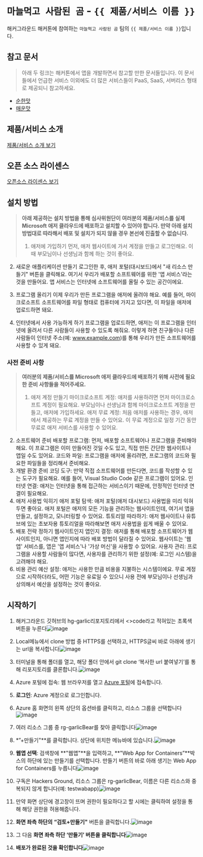 # `마늘먹고 사람된 곰` - `{{ 제품/서비스 이름 }}`

해커그라운드 해커톤에 참여하는 `마늘먹고 사람된 곰` 팀의 `{{ 제품/서비스 이름 }}`입니다.

## 참고 문서

> 아래 두 링크는 해커톤에서 앱을 개발하면서 참고할 만한 문서들입니다. 이 문서들에서 언급한 서비스 이외에도 더 많은 서비스들이 PaaS, SaaS, 서버리스 형태로 제공되니 참고하세요.

- [순한맛](./REFERENCES_BASIC.md)
- [매운맛](./REFERENCES_ADVANCED.md)

## 제품/서비스 소개

<!-- 아래 링크는 지우지 마세요 -->
[제품/서비스 소개 보기](TOPIC.md)
<!-- 위 링크는 지우지 마세요 -->

## 오픈 소스 라이센스

<!-- 아래 링크는 지우지 마세요 -->
[오픈소스 라이센스 보기](./LICENSE)
<!-- 위 링크는 지우지 마세요 -->

## 설치 방법

> **아래 제공하는 설치 방법을 통해 심사위원단이 여러분의 제품/서비스를 실제 Microsoft 애저 클라우드에 배포하고 설치할 수 있어야 합니다. 만약 아래 설치 방법대로 따라해서 배포 및 설치가 되지 않을 경우 본선에 진출할 수 없습니다.**
>
> 1) 애저에 가입하기
먼저, 애저 웹사이트에 가서 계정을 만들고 로그인해요. 이때 부모님이나 선생님과 함께 하는 것이 좋아요.

2) 새로운 애플리케이션 만들기
로그인한 후, 애저 포털(대시보드)에서 "새 리소스 만들기" 버튼을 클릭해요. 여기서 우리가 배포할 소프트웨어를 위한 '앱 서비스'라는 것을 만들어요. 앱 서비스는 인터넷에 소프트웨어를 올릴 수 있는 공간이에요.

3) 프로그램 올리기
이제 우리가 만든 프로그램을 애저에 올려야 해요. 예를 들어, 마이크로소프트 소프트웨어를 파일 형태로 컴퓨터에 가지고 있다면, 이 파일을 애저에 업로드하면 돼요.

4) 인터넷에서 사용 가능하게 하기
프로그램을 업로드하면, 애저는 이 프로그램을 인터넷에 올려서 다른 사람들이 사용할 수 있도록 해줘요. 이렇게 하면 친구들이나 다른 사람들이 인터넷 주소(예: www.example.com)를 통해 우리가 만든 소프트웨어를 사용할 수 있게 돼요.

### 사전 준비 사항

> **여러분의 제품/서비스를 Microsoft 애저 클라우드에 배포하기 위해 사전에 필요한 준비 사항들을 적어주세요.**
> 1. 애저 계정 만들기
마이크로소프트 계정: 애저를 사용하려면 먼저 마이크로소프트 계정이 필요해요. 부모님이나 선생님과 함께 마이크로소프트 계정을 만들고, 애저에 가입하세요.
애저 무료 계정: 처음 애저를 사용하는 경우, 애저에서 제공하는 무료 계정을 만들 수 있어요. 이 무료 계정으로 일정 기간 동안 무료로 애저 서비스를 사용할 수 있어요.
2. 소프트웨어 준비
배포할 프로그램: 먼저, 배포할 소프트웨어나 프로그램을 준비해야 해요. 이 프로그램은 이미 만들어진 것일 수도 있고, 직접 만든 간단한 웹사이트나 앱일 수도 있어요.
코드와 파일: 프로그램을 애저에 올리려면, 프로그램의 코드와 필요한 파일들을 정리해서 준비해요.
3. 개발 환경 준비
코딩 도구: 만약 직접 소프트웨어를 만든다면, 코드를 작성할 수 있는 도구가 필요해요. 예를 들어, Visual Studio Code 같은 프로그램이 있어요.
인터넷 연결: 애저는 인터넷을 통해 접근하는 서비스이기 때문에, 안정적인 인터넷 연결이 필요해요.
4. 애저 사용법 익히기
애저 포털 탐색: 애저 포털(애저 대시보드) 사용법을 미리 익혀두면 좋아요. 애저 포털은 애저의 모든 기능을 관리하는 웹사이트인데, 여기서 앱을 만들고, 설정하고, 모니터링할 수 있어요.
튜토리얼 따라하기: 애저 웹사이트나 유튜브에 있는 초보자용 튜토리얼을 따라해보면 애저 사용법을 쉽게 배울 수 있어요.
5. 배포 전략 정하기
웹사이트인지 앱인지 결정: 애저를 통해 배포할 소프트웨어가 웹사이트인지, 아니면 앱인지에 따라 배포 방법이 달라질 수 있어요. 웹사이트는 '웹 앱' 서비스를, 앱은 '앱 서비스'나 '가상 머신'을 사용할 수 있어요.
사용자 관리: 프로그램을 사용할 사람들이 많다면, 사용자를 관리하기 위한 설정(예: 로그인 시스템)을 고려해야 해요.
6. 비용 관리
예산 설정: 애저는 사용한 만큼 비용을 지불하는 시스템이에요. 무료 계정으로 시작하더라도, 어떤 기능은 유료일 수 있으니 사용 전에 부모님이나 선생님과 상의해서 예산을 설정하는 것이 좋아요.


## 시작하기

1. 해커그라운드 깃허브의 hg-garlic리포지토리에서 <>code라고 적혀있는 초록색 버튼을 누른다![image](https://github.com/user-attachments/assets/1745ade4-ce7a-4a39-8aec-363c820f2092)


2. Local메뉴에서 clone 방법 중 HTTPS를 선택하고, HTTPS글씨 바로 아래에 생기는 url을 복사합니다![image](https://github.com/user-attachments/assets/8243cb16-6763-401a-b918-5016ab504537)

3. 터미널을 통해 폴더를 열고, 해당 폴더 안에서 git clone ‘복사한 url 붙여넣기’를 통해 리포지토리를 클론합니다.![image](https://github.com/user-attachments/assets/639fb6cd-b13f-4228-9248-3189655ece9e)

4. Azure 포털에 접속: 웹 브라우저를 열고 [Azure 포털](https://portal.azure.com/)에 접속합니다.
5. **로그인**: Azure 계정으로 로그인합니다.
6. Azure 홈 화면의 왼쪽 상단의 옵션바를 클릭하고, 리소스 그룹을 선택합니다![image](https://github.com/user-attachments/assets/bc3a026a-dafe-4a3b-ad12-78aa9e6f1183)


7. 여러 리소스 그룹 중 rg-garlicBear를 찾아 클릭합니다![image](https://github.com/user-attachments/assets/4b800e2d-5b97-4507-af75-423c63f7b369)

8. *”+만들기"**를 클릭합니다. 상단에 위치한 메뉴바에 있습니다.![image](https://github.com/user-attachments/assets/f50335cb-d15e-4131-85f2-a084f9f7fdb9)

9. **웹앱 선택**: 검색창에 **"웹앱"**을 입력하고, **"Web App for Containers”**박스의 하단에 있는 만들기를 선택합니다. 만들기 버튼의 바로 아래 생기는 Web App for Containers를 누릅니다![image](https://github.com/user-attachments/assets/928fe262-0b23-4b2c-9bd1-a5738e94ac4d)

10. 구독은 Hackers Ground, 리소스 그룹은 rg-garlicBear, 이름은 다른 리소스와 중복되지 않게 합니다(예: testwabapp)![image](https://github.com/user-attachments/assets/b31cb994-5478-4963-b3e4-3a6637632cca)

11. 만약 화면 상단에 경고창이 뜨며 권한이 필요하다고 할 시에는 클릭하여 설정을 통해 해당 권한을 허용해줍니다.
12. **화면 좌측 하단의** **“검토+만들기"** 버튼을 클릭합니다.![image](https://github.com/user-attachments/assets/657a0e7f-5681-49c3-9733-fe50c4f6c715)

13. 그 다음 **화면 좌측 하단 ‘만들기’ 버튼을 클릭합니다**![image](https://github.com/user-attachments/assets/89fb6afc-9101-43e2-83a5-488b64dfde4f)

14. **배포가 완료된 것을 확인합니다**![image](https://github.com/user-attachments/assets/fe63bbf3-4aa0-4496-addb-b052b3e3961a)

